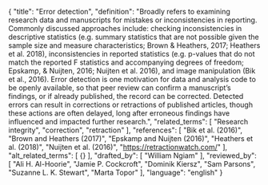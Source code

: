 {
  "title": "Error detection",
  "definition": "Broadly refers to examining research data and manuscripts for mistakes or inconsistencies in reporting. Commonly discussed approaches include: checking inconsistencies in descriptive statistics (e.g. summary statistics that are not possible given the sample size and measure characteristics; Brown & Heathers, 2017; Heathers et al. 2018), inconsistencies in reported statistics (e.g. p-values that do not match the reported F statistics and accompanying degrees of freedom; Epskamp, & Nuijten, 2016; Nuijten et al. 2016), and image manipulation (Bik et al., 2016). Error detection is one motivation for data and analysis code to be openly available, so that peer review can confirm a manuscript’s findings, or if already published, the record can be corrected. Detected errors can result in corrections or retractions of published articles, though these actions are often delayed, long after erroneous findings have influenced and impacted further research.",
  "related_terms": [
    "Research integrity",
    "correction",
    "retraction"
  ],
  "references": [
    "Bik et al. (2016)",
    "Brown and Heathers (2017)",
    "Epskamp and Nuijten (2016)",
    "Heathers et al. (2018)",
    "Nuijten et al. (2016)",
    "https://retractionwatch.com/"
  ],
  "alt_related_terms": [
    {}
  ],
  "drafted_by": [
    "William Ngiam"
  ],
  "reviewed_by": [
    "Ali H. Al-Hoorie",
    "Jamie P. Cockcroft",
    "Dominik Kiersz",
    "Sam Parsons",
    "Suzanne L. K. Stewart",
    "Marta Topor"
  ],
  "language": "english"
}
